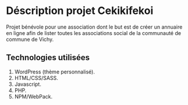 # Déscription projet Cekikifekoi
Projet bénévole pour une association dont le but est de créer un annuaire en ligne afin de lister toutes les associations social de la communauté de commune de Vichy.


## Technologies utilisées
1. WordPress (thème personnalisé).
2. HTML/CSS/SASS.
3. Javascript.
4. PHP.
5. NPM/WebPack.




